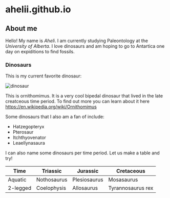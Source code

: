 # ahelii.github.io

## About me
Hello! My name is *Aheli*. I am currently studying Paleontology at the <em>University of Alberta</em>. I love dinosaurs and am hoping to go to Antartica one day on expiditions to find fossils.

### Dinosaurs

This is my current favorite dinosaur:

![dinosaur](https://github.com/user-attachments/assets/551f16d6-7b69-404c-9e48-c2b1d61e9731)


This is ornithomimus. It is a very cool bipedal dinosaur that lived in the late creatceous time period. To find out more you can learn about it here https://en.wikipedia.org/wiki/Ornithomimus


Some dinosaurs that I also am a fan of include: 
- Hatzegopteryx
- Pterosaur
- Itchthyovenator
- Leaellynasaura


I can also name some dinosaurs per time period. Let us make a table and try! 

| Time     | Triassic         | Jurassic           | Cretaceous             |
|----------|------------------|--------------------|------------------------|
| Aquatic  | Nothosaurus      | Plesiosaurus       | Mosasaurus             |
| 2-legged | Coelophysis      | Allosaurus         | Tyrannosaurus rex      |

